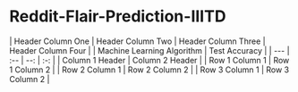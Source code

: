 # Reddit-Flair-Prediction-IIITD

| Header Column One | Header Column Two | Header Column Three | Header Column Four |
| Machine Learning Algorithm | Test Accuracy |
| --- | :-- | --: | :-: |
| Column 1 Header | Column 2 Header | 
| Row 1 Column 1 | Row 1 Column 2 | 
| Row 2 Column 1 | Row 2 Column 2 | 
| Row 3 Column 1 | Row 3 Column 2 | 
